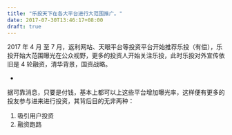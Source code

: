 ```yaml
---
title: "乐投天下在各大平台进行大范围推广。"
date: 2017-07-30T13:46:17+08:00
draft: true
---
```


2017 年 4 月 至 7 月，返利网站、天眼平台等投资平台开始推荐乐投（有偿），乐投开始大范围曝光在公众视野，更多的投资人开始关注乐投，此时乐投对外宣传依旧是 4 轮融资，清华背景，国资战略。

-

据可靠消息，只要是付钱，基本上都可以上这些平台增加曝光率，这样便有更多的投友参与进来进行投资，其背后目的无非两种：

1. 吸引用户投资
2. 融资跑路
